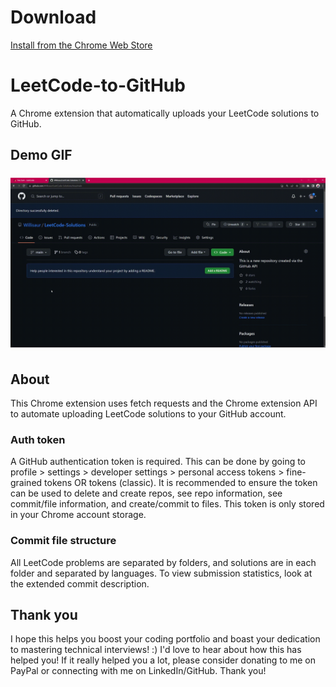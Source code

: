# Download 
[Install from the Chrome Web Store](https://bit.ly/L2G-CWS)

# LeetCode-to-GitHub
A Chrome extension that automatically uploads your LeetCode solutions to GitHub.

## Demo GIF
![Extension demo GIF](demo/demo.gif)

## About
This Chrome extension uses fetch requests and the Chrome extension API to automate uploading LeetCode solutions to your GitHub account.

### Auth token
A GitHub authentication token is required. This can be done by going to profile > settings > developer settings > personal access tokens > fine-grained tokens OR tokens (classic). It is recommended to ensure the token can be used to delete and create repos, see repo information, see commit/file information, and create/commit to files. This token is only stored in your Chrome account storage.

### Commit file structure
All LeetCode problems are separated by folders, and solutions are in each folder and separated by languages. To view submission statistics, look at the extended commit description.

## Thank you
I hope this helps you boost your coding portfolio and boast your dedication to mastering technical interviews! :)
I'd love to hear about how this has helped you!
If it really helped you a lot, please consider donating to me on PayPal or connecting with me on LinkedIn/GitHub. Thank you!
